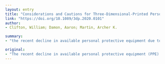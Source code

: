 ```yaml
---
layout: entry
title: "Considerations and Cautions for Three-Dimensional-Printed Personal Protective Equipment in the COVID-19 Crisis"
link: "https://doi.org/10.1089/3dp.2020.0101"
author:
- Clifton, William; Damon, Aaron; Martin, Archer K.

summary:
- "the recent decline in available personal protective equipment due to the novel coronavirus pandemic has given rise to a host of three-dimensional (3D) printed prototypes for facema... a number of prototypes have been printed. A host of 3D printed prototype prototypes are being printed for facea... and facea. The recent decline is due to an increased number of available protective equipment (PPE) due to. the new coronanavirus (COVID-19) pandemie. Several prototypes of personal protective devices due to available personal protection equipment. Due to the. decline in possible personal protective."

original:
- "The recent decline in available personal protective equipment (PPE) due to the novel coronavirus (COVID-19) pandemic has given rise to a host of three-dimensional (3D) printed prototypes for facema..."
---
```


